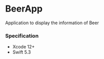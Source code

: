 # BeerApp
Application to display the information of Beer


### Specification

- Xcode 12+
- Swift 5.3
